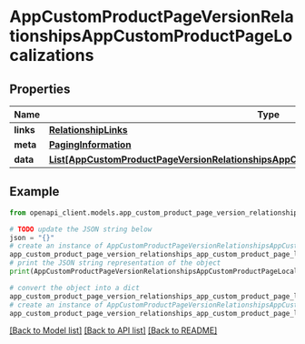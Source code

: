 # AppCustomProductPageVersionRelationshipsAppCustomProductPageLocalizations


## Properties

Name | Type | Description | Notes
------------ | ------------- | ------------- | -------------
**links** | [**RelationshipLinks**](RelationshipLinks.md) |  | [optional] 
**meta** | [**PagingInformation**](PagingInformation.md) |  | [optional] 
**data** | [**List[AppCustomProductPageVersionRelationshipsAppCustomProductPageLocalizationsDataInner]**](AppCustomProductPageVersionRelationshipsAppCustomProductPageLocalizationsDataInner.md) |  | [optional] 

## Example

```python
from openapi_client.models.app_custom_product_page_version_relationships_app_custom_product_page_localizations import AppCustomProductPageVersionRelationshipsAppCustomProductPageLocalizations

# TODO update the JSON string below
json = "{}"
# create an instance of AppCustomProductPageVersionRelationshipsAppCustomProductPageLocalizations from a JSON string
app_custom_product_page_version_relationships_app_custom_product_page_localizations_instance = AppCustomProductPageVersionRelationshipsAppCustomProductPageLocalizations.from_json(json)
# print the JSON string representation of the object
print(AppCustomProductPageVersionRelationshipsAppCustomProductPageLocalizations.to_json())

# convert the object into a dict
app_custom_product_page_version_relationships_app_custom_product_page_localizations_dict = app_custom_product_page_version_relationships_app_custom_product_page_localizations_instance.to_dict()
# create an instance of AppCustomProductPageVersionRelationshipsAppCustomProductPageLocalizations from a dict
app_custom_product_page_version_relationships_app_custom_product_page_localizations_from_dict = AppCustomProductPageVersionRelationshipsAppCustomProductPageLocalizations.from_dict(app_custom_product_page_version_relationships_app_custom_product_page_localizations_dict)
```
[[Back to Model list]](../README.md#documentation-for-models) [[Back to API list]](../README.md#documentation-for-api-endpoints) [[Back to README]](../README.md)


